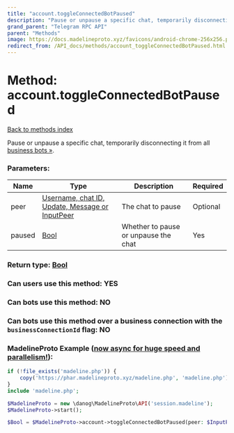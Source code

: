 ```yaml
---
title: "account.toggleConnectedBotPaused"
description: "Pause or unpause a specific chat, temporarily disconnecting it from all [business bots »](https://core.telegram.org/api/bots/connected-business-bots)."
grand_parent: "Telegram RPC API"
parent: "Methods"
image: https://docs.madelineproto.xyz/favicons/android-chrome-256x256.png
redirect_from: /API_docs/methods/account_toggleConnectedBotPaused.html
---
```

# Method: account.toggleConnectedBotPaused
[Back to methods index](index.html)



Pause or unpause a specific chat, temporarily disconnecting it from all [business bots »](https://core.telegram.org/api/bots/connected-business-bots).

### Parameters:

| Name     |    Type       | Description | Required |
|----------|---------------|-------------|----------|
|peer|[Username, chat ID, Update, Message or InputPeer](/API_docs/types/InputPeer.html) | The chat to pause | Optional|
|paused|[Bool](/API_docs/types/Bool.html) | Whether to pause or unpause the chat | Yes|


### Return type: [Bool](/API_docs/types/Bool.html)

### Can users use this method: **YES**


### Can bots use this method: **NO**


### Can bots use this method over a business connection with the `businessConnectionId` flag: **NO**


### MadelineProto Example ([now async for huge speed and parallelism!](https://docs.madelineproto.xyz/docs/ASYNC.html)):


```php
if (!file_exists('madeline.php')) {
    copy('https://phar.madelineproto.xyz/madeline.php', 'madeline.php');
}
include 'madeline.php';

$MadelineProto = new \danog\MadelineProto\API('session.madeline');
$MadelineProto->start();

$Bool = $MadelineProto->account->toggleConnectedBotPaused(peer: $InputPeer, paused: $Bool, );
```

